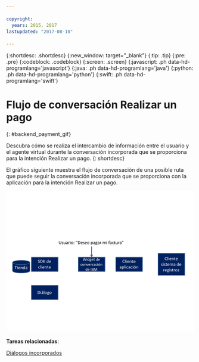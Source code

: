 ```yaml
---

copyright:
  years: 2015, 2017
lastupdated: "2017-08-10"

---
```


{:shortdesc: .shortdesc}
{:new_window: target="_blank"}
{:tip: .tip}
{:pre: .pre}
{:codeblock: .codeblock}
{:screen: .screen}
{:javascript: .ph data-hd-programlang='javascript'}
{:java: .ph data-hd-programlang='java'}
{:python: .ph data-hd-programlang='python'}
{:swift: .ph data-hd-programlang='swift'}

# Flujo de conversación Realizar un pago 
{: #backend_payment_gif}

Descubra cómo se realiza el intercambio de información entre el usuario y el agente virtual durante la conversación incorporada que se proporciona para la intención Realizar un pago.
{: shortdesc}

El gráfico siguiente muestra el flujo de conversación de una posible ruta que puede seguir la conversación incorporada que se proporciona con la aplicación para la intención Realizar un pago.

![Muestra al usuario que solicita pagar una factura y todos los intercambios que se llevan a cabo posteriormente para realizar la transacción. ](images/payment-flow.gif)

**Tareas relacionadas**:

[Diálogos incorporados](configure.html#make-a-payment)
